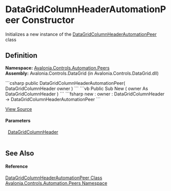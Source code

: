 # DataGridColumnHeaderAutomationPeer Constructor


Initializes a new instance of the <a href="T_Avalonia_Controls_Automation_Peers_DataGridColumnHeaderAutomationPeer">DataGridColumnHeaderAutomationPeer</a> class



## Definition
**Namespace:** <a href="N_Avalonia_Controls_Automation_Peers">Avalonia.Controls.Automation.Peers</a>  
**Assembly:** Avalonia.Controls.DataGrid (in Avalonia.Controls.DataGrid.dll)

<Tabs groupId="api-code-preview">
<TabItem value="csharp" label="C#">
```csharp
public DataGridColumnHeaderAutomationPeer(
	DataGridColumnHeader owner
)
```
</TabItem>
<TabItem value="vb" label="VB">
```vb
Public Sub New ( 
	owner As DataGridColumnHeader
)
```
</TabItem>
<TabItem value="fsharp" label="F#">
```fsharp
new : 
        owner : DataGridColumnHeader -> DataGridColumnHeaderAutomationPeer
```
</TabItem>
</Tabs>



<a href="https://github.com/AvaloniaUI/Avalonia/tree/master/src/Avalonia.Controls.DataGrid/Automation/Peers/DataGridColumnHeaderAutomationPeer.cs#L8" title="View the source code">View Source</a>



#### Parameters
<dl><dt>  <a href="T_Avalonia_Controls_DataGridColumnHeader">DataGridColumnHeader</a></dt><dd> </dd></dl>

## See Also


#### Reference
<a href="T_Avalonia_Controls_Automation_Peers_DataGridColumnHeaderAutomationPeer">DataGridColumnHeaderAutomationPeer Class</a>  
<a href="N_Avalonia_Controls_Automation_Peers">Avalonia.Controls.Automation.Peers Namespace</a>  

